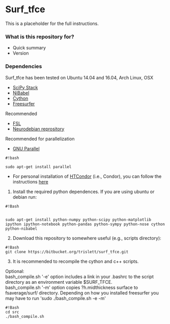 # Surf_tfce #

This is a placeholder for the full instructions.

### What is this repository for? ###

* Quick summary
* Version

### Dependencies ###

Surf_tfce has been tested on Ubuntu 14.04 and 16.04, Arch Linux, OSX

* [SciPy Stack](https://www.scipy.org/install.html)
* [NiBabel](http://nipy.org/nibabel/installation.html#installation)
* [Cython](http://cython.org)
* [Freesurfer](https://surfer.nmr.mgh.harvard.edu/fswiki)

Recommended

* [FSL](http://fsl.fmrib.ox.ac.uk/fsl/fslwiki)
* [Neurodebian reprository](http://neuro.debian.net/)

Recommended for parallelization

* [GNU Parallel](http://www.gnu.org/software/parallel/)

```
#!bash

sudo apt-get install parallel
```

* For personal installation of [HTCondor](https://research.cs.wisc.edu/htcondor/) (i.e., Condor), you can follow the instructions [here](http://neuro.debian.net/blog/2012/2012-03-09_parallelize_fsl_with_condor.html)

1) Install the required python dependences. If you are using ubuntu or debian run:
```
#!Bash


sudo apt-get install python-numpy python-scipy python-matplotlib ipython ipython-notebook python-pandas python-sympy python-nose cython python-nibabel
```
2) Download this repository to somewhere useful (e.g., scripts directory):

```
#!Bash
git clone https://bitbucket.org/trislett/surf_tfce.git
```
3) It is recommended to recompile the cython and c++ scripts. 

Optional:    
bash_compile.sh '-e' option includes a link in your .bashrc to the script directory as an environment variable $SURF_TFCE.   
bash_compile.sh '-m' option copies ?h.midthickness surface to fsaverage/surf/ directory. Depending on how you installed freesurfer you may have to run 'sudo ./bash_compile.sh -e -m'    

```
#!Bash
cd src
./bash_compile.sh
```
